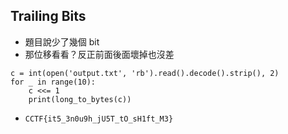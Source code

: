 ## Trailing Bits

* 題目說少了幾個 bit
* 那位移看看？反正前面後面壞掉也沒差
```
c = int(open('output.txt', 'rb').read().decode().strip(), 2)
for _ in range(10):
	c <<= 1
	print(long_to_bytes(c))
```
* `CCTF{it5_3n0u9h_jU5T_tO_sH1ft_M3}`